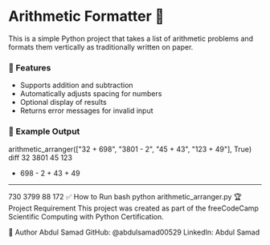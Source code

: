 # Arithmetic Formatter 🧮

This is a simple Python project that takes a list of arithmetic problems and formats them vertically as traditionally written on paper.

### 📌 Features
- Supports addition and subtraction
- Automatically adjusts spacing for numbers
- Optional display of results
- Returns error messages for invalid input

### 📁 Example Output

arithmetic_arranger(["32 + 698", "3801 - 2", "45 + 43", "123 + 49"], True)
diff
   32      3801      45      123
+ 698    -    2    + 43    +  49
-----    ------    ----    ----
  730      3799      88      172
✅ How to Run
bash
python arithmetic_arranger.py
🏆 Project Requirement
This project was created as part of the freeCodeCamp Scientific Computing with Python Certification.

🔗 Author
Abdul Samad
GitHub: @abdulsamad00529
LinkedIn: Abdul Samad